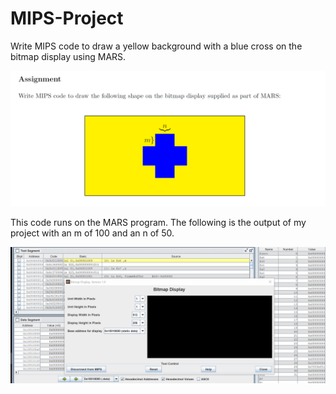 # MIPS-Project
Write MIPS code to draw a yellow background with a blue cross on the bitmap display using MARS. 

![Assignment](Assignment.PNG)

This code runs on the MARS program. The following is the output of my project with an m of 100 and an n of 50. 

![AssignmentOutcome](gifs/bitmapdisplay.gif)
